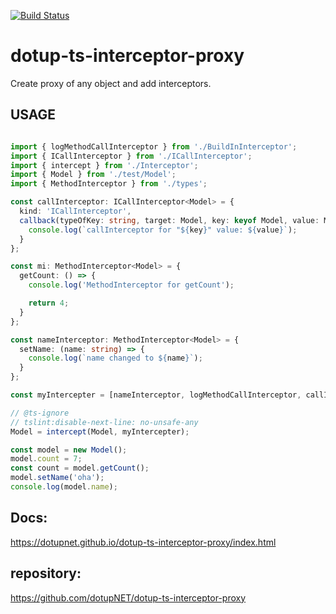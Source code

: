 [![Build Status](https://travis-ci.org/dotupNET/dotup-ts-interceptor-proxy.svg?branch=master)](https://travis-ci.org/dotupNET/dotup-ts-interceptor-proxy)

# dotup-ts-interceptor-proxy
Create proxy of any object and add interceptors.

## USAGE

```typescript

import { logMethodCallInterceptor } from './BuildInInterceptor';
import { ICallInterceptor } from './ICallInterceptor';
import { intercept } from './Interceptor';
import { Model } from './test/Model';
import { MethodInterceptor } from './types';

const callInterceptor: ICallInterceptor<Model> = {
  kind: 'ICallInterceptor',
  callback(typeOfKey: string, target: Model, key: keyof Model, value: Model[keyof Model]): void {
    console.log(`callInterceptor for "${key}" value: ${value}`);
  }
};

const mi: MethodInterceptor<Model> = {
  getCount: () => {
    console.log('MethodInterceptor for getCount');

    return 4;
  }
};

const nameInterceptor: MethodInterceptor<Model> = {
  setName: (name: string) => {
    console.log(`name changed to ${name}`);
  }
};

const myIntercepter = [nameInterceptor, logMethodCallInterceptor, callInterceptor, mi];

// @ts-ignore
// tslint:disable-next-line: no-unsafe-any
Model = intercept(Model, myIntercepter);

const model = new Model();
model.count = 7;
const count = model.getCount();
model.setName('oha');
console.log(model.name);

```

## Docs:
https://dotupnet.github.io/dotup-ts-interceptor-proxy/index.html

## repository:
https://github.com/dotupNET/dotup-ts-interceptor-proxy
